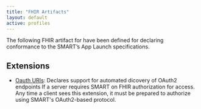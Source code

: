 ```yaml
---
title: "FHIR Artifacts"
layout: default
active: profiles
---
```


The following FHIR artifact for have been defined for declaring conformance to the SMART’s App Launch specifications.

<!--

## Profiles

- [SMART on FHIR CapabilityStatement](../StructureDefinition-capabilitystatement-smartlaunch.html): The SMART on FHIR  CapabilityStatement defines extensions for automated discovery of OAuth2 endpoints and optional SMART launch features.

-->

## Extensions

- [Oauth URIs](../../StructureDefinition-oauth-uris.html): Declares support for automated dicovery of OAuth2 endpoints If a server requires SMART on FHIR authorization for access. Any time a client sees this extension, it must be prepared to authorize using SMART's OAuth2-based protocol.

<br /><br />

<!--
- [SMART Capabilities](../../StructureDefinition-extension-smart-capabilities.html):  Support for optional SMART launch features.


## Terminology
**Value Sets**

- [CapabilityCodes](../../ValueSet-cap-codes.html): Codes describing *optional* SMART features

**Code Systems**

- [CapabilityCodes](../../CodeSystem-cap-codes.html): Codes describing *optional* SMART features
output/CodeSystem-cap-codes.html
-->
